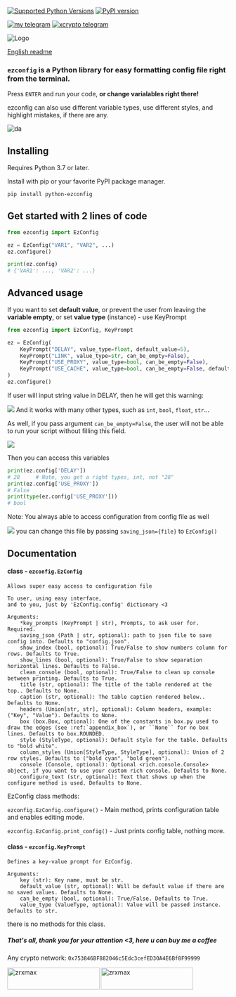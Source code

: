 [![Supported Python Versions](https://img.shields.io/pypi/pyversions/rich/13.2.0)](https://pypi.org/project/python-ezconfig) [![PyPI version](https://badge.fury.io/py/python-ezconfig.svg)](https://badge.fury.io/py/python-ezconfig) 

[![my telegram](https://img.shields.io/badge/my-telegram-blue)](https://t.me/zrxmax) [![xcrypto telegram](https://img.shields.io/badge/xcrypto%20+=%20dev-telegram-blue)](https://t.me/+vx4yLtrRcvAyZWM0)

![Logo](https://i.imgur.com/mbH37Fx.png)

[English readme](https://github.com/zrxmax/python-ezconfig/blob/main/README.md)

### `ezconfig` is a Python library for easy formatting config file right from the terminal.

Press `ENTER` and run your code, **or change varialables right there!** 

ezconfig can also use different variable types, use different styles, and highlight mistakes, if there are any.

![da](https://i.imgur.com/oF4ArPE.jpg)

## Installing

Requires Python 3.7 or later.

Install with pip or your favorite PyPI package manager.

```sh
pip install python-ezconfig
```

## Get started with 2 lines of code

```python
from ezconfig import EzConfig

ez = EzConfig("VAR1", "VAR2", ...)
ez.configure()

print(ez.config)
# {'VAR1': ..., 'VAR2': ...}
```

## Advanced usage

If you want to set **default value**, or prevent the user from leaving the **variable empty**, or set **value type** (instance) - use KeyPrompt

```python
from ezconfig import EzConfig, KeyPrompt

ez = EzConfig(
    KeyPrompt("DELAY", value_type=float, default_value=5),
    KeyPrompt("LINK", value_type=str, can_be_empty=False),
    KeyPrompt("USE_PROXY", value_type=bool, can_be_empty=False),
    KeyPrompt("USE_CACHE", value_type=bool, can_be_empty=False, default_value=False),
)
ez.configure()
```
If user will input string value in DELAY, then he will get this warning:

![](https://i.imgur.com/PhDSCwq.jpg)
And it works with many other types, such as `int`, `bool`, `float`, `str`...

As well, if you pass argument `can_be_empty=False`, the user will not be able to run your script without filling this field.

![](https://i.imgur.com/AFr112n.jpg)

Then you can access this variables
```python
print(ez.config['DELAY'])
# 28     # Note, you get a right types, int, not "28"
print(ez.config['USE_PROXY'])
# False
print(type(ez.config['USE_PROXY']))
# bool
```

Note: You always able to access configuration from config file as well

![](https://i.imgur.com/bt5VbhD.png)
you can change this file by passing `saving_json={file}` to `EzConfig()`

## Documentation

#### class - `ezconfig.EzConfig`

    Allows super easy access to configuration file

    To user, using easy interface,
    and to you, just by 'EzConfig.config' dictionary <3

    Arguments:
        *key_prompts (KeyPrompt | str), Prompts, to ask user for. Required.
        saving_json (Path | str, optional): path to json file to save config into. Defaults to "config.json".
        show_index (bool, optional): True/False to show numbers column for rows. Defaults to True.
        show_lines (bool, optional): True/False to show separation horizontal lines. Defaults to False.
        clean_console (bool, optional): True/False to clean up console between printing. Defaults to True.
        title (str, optional): The title of the table rendered at the top.. Defaults to None.
        caption (str, optional): The table caption rendered below.. Defaults to None.
        headers (Union[str, str], optional): Column headers, example: ("Key", "Value"). Defaults to None.
        box (box.Box, optional): One of the constants in box.py used to draw the edges (see :ref:`appendix_box`), or ``None`` for no box lines. Defaults to box.ROUNDED.
        style (StyleType, optional): Default style for the table. Defaults to "bold white".
        column_styles (Union[StyleType, StyleType], optional): Union of 2 row styles. Defaults to ("bold cyan", "bold green").
        console (Console, optional): Optional <rich.console.Console> object, if you want to use your custom rich console. Defaults to None.
        configure_text (str, optional): Text that shows up when the configure method is used. Defaults to None.

EzConfig class methods:

`ezconfig.EzConfig.configure()` - Main method, prints configuration table and enables editing mode.

`ezconfig.EzConfig.print_config()` - Just prints config table, nothing more.



#### class - `ezconfig.KeyPrompt`

    Defines a key-value prompt for EzConfig.

    Arguments:
        key (str): Key name, must be str.
        default_value (str, optional): Will be default value if there are no saved values. Defaults to None.
        can_be_empty (bool, optional): True/False. Defaults to True.
        value_type (ValueType, optional): Value will be passed instance. Defaults to str.

there is no methods for this class.

##### That's all, thank you for your attention <3, here u can buy me a coffee
Any crypto network: `0x753846BF882046c5Edc3cefED30A4E6Bf8F99999`
<p><a href="https://www.buymeacoffee.com/zrxmax"> <img align="left" src="https://cdn.buymeacoffee.com/buttons/v2/default-yellow.png" height="50" width="210" alt="zrxmax" /></a><a href="https://ko-fi.com/zrxmax"> <img align="left" src="https://cdn.ko-fi.com/cdn/kofi3.png?v=3" height="50" width="210" alt="zrxmax" /></a></p><br><br></p>